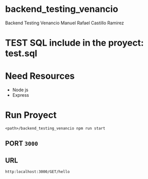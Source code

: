 # backend_testing_venancio
 Backend Testing Venancio Manuel Rafael Castillo Ramirez

# TEST SQL include in the proyect: test.sql

# Need Resources
- Node js
- Express

# Run Proyect
```
<path>/backend_testing_venancio npm run start
```
## PORT `3000`

## URL
```
http:localhost:3000/GET/hello
```
